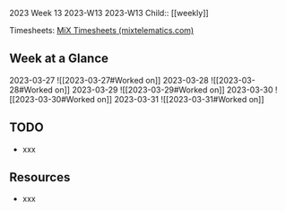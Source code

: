 2023 Week 13
2023-W13 2023-W13
Child:: [[weekly]]

Timesheets: [MiX Timesheets (mixtelematics.com)](http://timesheets.mixtelematics.com/MixTimesheetsUI/app/index.html#/TimeSheet)

## Week at a Glance

2023-03-27
![[2023-03-27#Worked on]]
2023-03-28
![[2023-03-28#Worked on]]
2023-03-29
![[2023-03-29#Worked on]]
2023-03-30
![[2023-03-30#Worked on]]
2023-03-31
![[2023-03-31#Worked on]]

## TODO

- xxx

## Resources

- xxx


